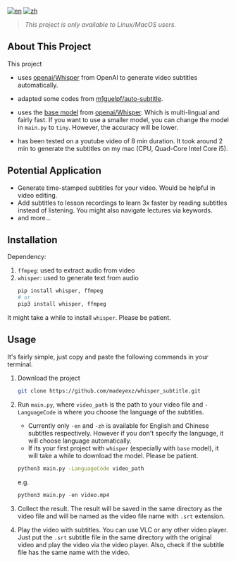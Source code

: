 [![en](https://img.shields.io/badge/lang-en-red.svg)](https://github.com/madeyexz/whisper_subtitle/blob/main/README.md)
[![zh](https://img.shields.io/badge/lang-zh-blue.svg)](https://github.com/madeyexz/whisper_subtitle/blob/main/README.zh.md)


> *This project is only available to Linux/MacOS users.*
## About This Project 
This project
  
- uses [openai/Whisper](https://github.com/openai/whisper) from OpenAI to generate video subtitles automatically.

- adapted some codes from [m1guelpf/auto-subtitle](https://github.com/m1guelpf/auto-subtitle).
- uses the [base model](https://github.com/openai/whisper#available-models-and-languages) from [openai/Whisper](https://github.com/openai/whisper). Which is multi-lingual and fairly fast. If you want to use a smaller model, you can change the model in `main.py` to `tiny`. However, the accuracy will be lower.
- has been tested on a youtube video of 8 min duration. It took around 2 min to generate the subtitles on my mac (CPU, Quad-Core Intel Core i5).
## Potential Application
- Generate time-stamped subtitles for your video. Would be helpful in video editing.
- Add subtitles to lesson recordings to learn 3x faster by reading subtitles instead of listening. You might also navigate lectures via keywords.
- and more...
## Installation
Dependency:
1. `ffmpeg`: used to extract audio from video
2. `whisper`: used to generate text from audio
   ``` bash
   pip install whisper, ffmpeg
   # or
   pip3 install whisper, ffmpeg
   ```
It might take a while to install `whisper`. Please be patient.
## Usage
It's fairly simple, just copy and paste the following commands in your terminal.
1. Download the project
   ``` bash
   git clone https://github.com/madeyexz/whisper_subtitle.git
   ```
2. Run `main.py`, where `video_path` is the path to your video file and `-LanguageCode` is where you choose the language of the subtitles. 
   - Currently only `-en` and `-zh` is available for English and Chinese subtitles respectively. However if you don't specify the language, it will choose language automatically.
   - If its your first project with `whisper` (especially with `base` model), it will take a while to download the model. Please be patient.

   ``` zsh
   python3 main.py -LanguageCode video_path
   ```
   e.g. 
   ```python
   python3 main.py -en video.mp4
   ```
3. Collect the result. The result will be saved in the same directory as the video file and will be named as the video file name with `.srt` extension.
4. Play the video with subtitles. You can use VLC or any other video player. Just put the `.srt` subtitle file in the same directory with the original video and play the video via the video player. Also, check if the subtitle file has the same name with the video.





